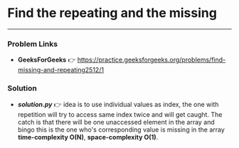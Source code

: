 # Find the repeating and the missing

---

### Problem Links
- **__GeeksForGeeks__** :point_right: https://practice.geeksforgeeks.org/problems/find-missing-and-repeating2512/1

### Solution
- **_solution.py_** :point_right: idea is to use individual values as index, the one with repetition will try to access same index twice and will get caught. The catch is that there will be one unaccessed element in the array and bingo this is the one who's corresponding value is missing in the array **time-complexity O(N)**, **space-complexity O(1)**.
